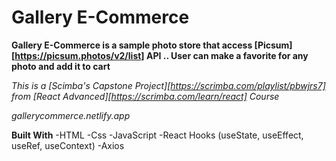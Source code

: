 # Gallery E-Commerce

**Gallery E-Commerce is a sample photo store that access [Picsum][https://picsum.photos/v2/list] API .. User can make a favorite for any photo and add it to cart**

_This is a [Scimba's Capstone Project][https://scrimba.com/playlist/pbwjrs7] from [React Advanced][https://scrimba.com/learn/react] Course_

_gallerycommerce.netlify.app_

**Built With**
-HTML
-Css
-JavaScript
-React Hooks (useState, useEffect, useRef, useContext)
-Axios
